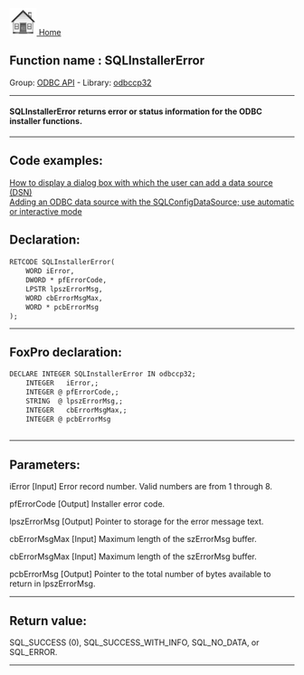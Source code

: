[<img src="../../images/home.png"> Home ](https://github.com/VFPX/Win32API)  

## Function name : SQLInstallerError
Group: [ODBC API](../../functions_group.md#ODBC_API)  -  Library: [odbccp32](../../../libraries.md#odbccp32)  
***  


#### SQLInstallerError returns error or status information for the ODBC installer functions.
***  


## Code examples:
[How to display a dialog box with which the user can add a data source (DSN)](../../samples/sample_380.md)  
[Adding an ODBC data source with the SQLConfigDataSource; use automatic or interactive mode](../../samples/sample_381.md)  

## Declaration:
```foxpro  
RETCODE SQLInstallerError(
	WORD iError,
	DWORD * pfErrorCode,
	LPSTR lpszErrorMsg,
	WORD cbErrorMsgMax,
	WORD * pcbErrorMsg
);  
```  
***  


## FoxPro declaration:
```foxpro  
DECLARE INTEGER SQLInstallerError IN odbccp32;
	INTEGER   iError,;
	INTEGER @ pfErrorCode,;
	STRING  @ lpszErrorMsg,;
	INTEGER   cbErrorMsgMax,;
	INTEGER @ pcbErrorMsg
  
```  
***  


## Parameters:
iError 
[Input]
Error record number. Valid numbers are from 1 through 8. 

pfErrorCode 
[Output]
Installer error code. 

lpszErrorMsg 
[Output]
Pointer to storage for the error message text. 

cbErrorMsgMax 
[Input]
Maximum length of the szErrorMsg buffer.

cbErrorMsgMax 
[Input]
Maximum length of the szErrorMsg buffer.

pcbErrorMsg 
[Output]
Pointer to the total number of bytes available to return in lpszErrorMsg.
  
***  


## Return value:
SQL_SUCCESS (0), SQL_SUCCESS_WITH_INFO, SQL_NO_DATA, or SQL_ERROR.  
***  

